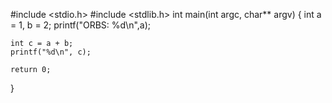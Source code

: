 #include <stdio.h>
#include <stdlib.h>
int main(int argc, char** argv)
{
	int a = 1, b = 2;
printf("ORBS: %d\n",a);

	int c = a + b;
	printf("%d\n", c);

	return 0;
}
